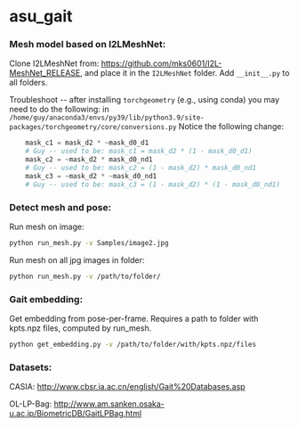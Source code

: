 # asu_gait


### Mesh model based on I2LMeshNet:
Clone I2LMeshNet from: https://github.com/mks0601/I2L-MeshNet_RELEASE, 
and place it in the `I2LMeshNet` folder. Add `__init__.py` to all folders.

Troubleshoot -- after installing `torchgeometry` (e.g., using conda) you may need to do the following: 
in `/home/guy/anaconda3/envs/py39/lib/python3.9/site-packages/torchgeometry/core/conversions.py`
Notice the following change:
```python
    mask_c1 = mask_d2 * ~mask_d0_d1
    # Guy -- used to be: mask_c1 = mask_d2 * (1 - mask_d0_d1)
    mask_c2 = ~mask_d2 * mask_d0_nd1
    # Guy -- used to be: mask_c2 = (1 - mask_d2) * mask_d0_nd1
    mask_c3 = ~mask_d2 * ~mask_d0_nd1
    # Guy -- used to be: mask_c3 = (1 - mask_d2) * (1 - mask_d0_nd1)
```


### Detect mesh and pose:
Run mesh on image:
```bash
python run_mesh.py -v Samples/image2.jpg
```

Run mesh on all jpg images in folder: 
```bash
python run_mesh.py -v /path/to/folder/
```

### Gait embedding:
Get embedding from pose-per-frame. Requires a path to folder with kpts.npz files, computed by run_mesh. 
```bash
python get_embedding.py -v /path/to/folder/with/kpts.npz/files
```

### Datasets:
CASIA:
http://www.cbsr.ia.ac.cn/english/Gait%20Databases.asp

OL-LP-Bag:
http://www.am.sanken.osaka-u.ac.jp/BiometricDB/GaitLPBag.html
